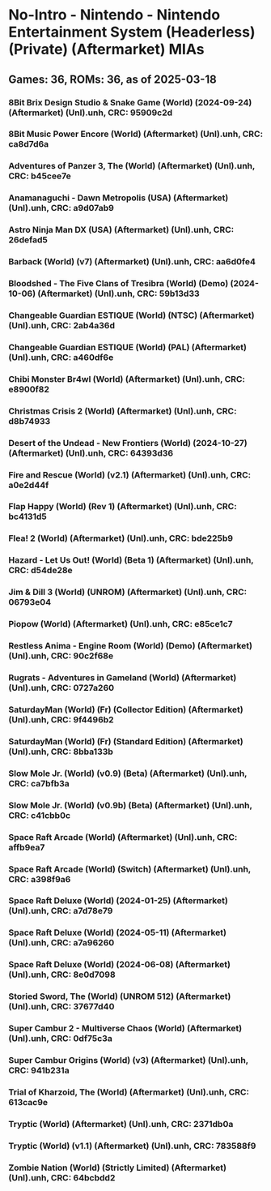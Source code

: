 # No-Intro - Nintendo - Nintendo Entertainment System (Headerless) (Private) (Aftermarket) MIAs
## Games: 36, ROMs: 36, as of 2025-03-18

### 8Bit Brix Design Studio & Snake Game (World) (2024-09-24) (Aftermarket) (Unl).unh, CRC: 95909c2d
### 8Bit Music Power Encore (World) (Aftermarket) (Unl).unh, CRC: ca8d7d6a
### Adventures of Panzer 3, The (World) (Aftermarket) (Unl).unh, CRC: b45cee7e
### Anamanaguchi - Dawn Metropolis (USA) (Aftermarket) (Unl).unh, CRC: a9d07ab9
### Astro Ninja Man DX (USA) (Aftermarket) (Unl).unh, CRC: 26defad5
### Barback (World) (v7) (Aftermarket) (Unl).unh, CRC: aa6d0fe4
### Bloodshed - The Five Clans of Tresibra (World) (Demo) (2024-10-06) (Aftermarket) (Unl).unh, CRC: 59b13d33
### Changeable Guardian ESTIQUE (World) (NTSC) (Aftermarket) (Unl).unh, CRC: 2ab4a36d
### Changeable Guardian ESTIQUE (World) (PAL) (Aftermarket) (Unl).unh, CRC: a460df6e
### Chibi Monster Br4wl (World) (Aftermarket) (Unl).unh, CRC: e8900f82
### Christmas Crisis 2 (World) (Aftermarket) (Unl).unh, CRC: d8b74933
### Desert of the Undead - New Frontiers (World) (2024-10-27) (Aftermarket) (Unl).unh, CRC: 64393d36
### Fire and Rescue (World) (v2.1) (Aftermarket) (Unl).unh, CRC: a0e2d44f
### Flap Happy (World) (Rev 1) (Aftermarket) (Unl).unh, CRC: bc4131d5
### Flea! 2 (World) (Aftermarket) (Unl).unh, CRC: bde225b9
### Hazard - Let Us Out! (World) (Beta 1) (Aftermarket) (Unl).unh, CRC: d54de28e
### Jim & Dill 3 (World) (UNROM) (Aftermarket) (Unl).unh, CRC: 06793e04
### Piopow (World) (Aftermarket) (Unl).unh, CRC: e85ce1c7
### Restless Anima - Engine Room (World) (Demo) (Aftermarket) (Unl).unh, CRC: 90c2f68e
### Rugrats - Adventures in Gameland (World) (Aftermarket) (Unl).unh, CRC: 0727a260
### SaturdayMan (World) (Fr) (Collector Edition) (Aftermarket) (Unl).unh, CRC: 9f4496b2
### SaturdayMan (World) (Fr) (Standard Edition) (Aftermarket) (Unl).unh, CRC: 8bba133b
### Slow Mole Jr. (World) (v0.9) (Beta) (Aftermarket) (Unl).unh, CRC: ca7bfb3a
### Slow Mole Jr. (World) (v0.9b) (Beta) (Aftermarket) (Unl).unh, CRC: c41cbb0c
### Space Raft Arcade (World) (Aftermarket) (Unl).unh, CRC: affb9ea7
### Space Raft Arcade (World) (Switch) (Aftermarket) (Unl).unh, CRC: a398f9a6
### Space Raft Deluxe (World) (2024-01-25) (Aftermarket) (Unl).unh, CRC: a7d78e79
### Space Raft Deluxe (World) (2024-05-11) (Aftermarket) (Unl).unh, CRC: a7a96260
### Space Raft Deluxe (World) (2024-06-08) (Aftermarket) (Unl).unh, CRC: 8e0d7098
### Storied Sword, The (World) (UNROM 512) (Aftermarket) (Unl).unh, CRC: 37677d40
### Super Cambur 2 - Multiverse Chaos (World) (Aftermarket) (Unl).unh, CRC: 0df75c3a
### Super Cambur Origins (World) (v3) (Aftermarket) (Unl).unh, CRC: 941b231a
### Trial of Kharzoid, The (World) (Aftermarket) (Unl).unh, CRC: 613cac9e
### Tryptic (World) (Aftermarket) (Unl).unh, CRC: 2371db0a
### Tryptic (World) (v1.1) (Aftermarket) (Unl).unh, CRC: 783588f9
### Zombie Nation (World) (Strictly Limited) (Aftermarket) (Unl).unh, CRC: 64bcbdd2
